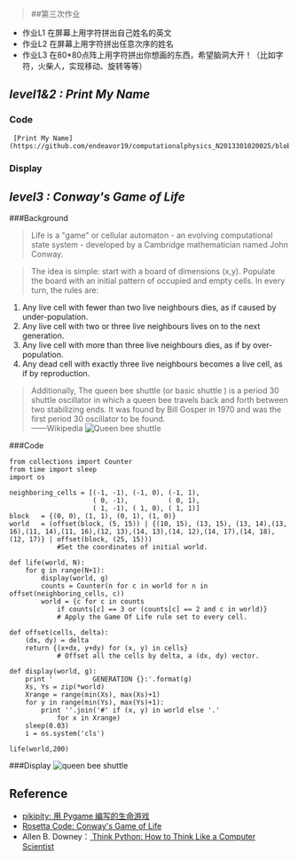 

> ##第三次作业
> 
- 作业L1 在屏幕上用字符拼出自己姓名的英文
- 作业L2 在屏幕上用字符拼出任意次序的姓名
- 作业L3 在80*80点阵上用字符拼出你想画的东西，希望脑洞大开！（比如字符，火柴人，实现移动、旋转等等）

## *level1&2 : Print My Name*
### Code    
     [Print My Name](https://github.com/endeavor19/computationalphysics_N2013301020025/blob/master/py/Print%20My%20Name.py)
     
### Display


## *level3 : Conway's Game of Life*


###Background 


> Life is a "game" or cellular automaton - an evolving computational state system - developed by a Cambridge mathematician named John Conway.



> The idea is simple: start with a board of dimensions (x,y). Populate the board with an initial pattern of occupied and empty cells. In every turn, the rules are:



>
1. Any live cell with fewer than two live neighbours dies, as if caused by under-population.
2. Any live cell with two or three live neighbours lives on to the next generation.
3. Any live cell with more than three live neighbours dies, as if by over-population.
4. Any dead cell with exactly three live neighbours becomes a live cell, as if by reproduction.      

> Additionally, The queen bee shuttle (or basic shuttle
) is a period 30 shuttle oscillator in which a queen bee travels back and forth between two stabilizing ends. It was found by Bill Gosper in 1970 and was the first period 30 oscillator to be found.                            
> ——Wikipedia ![](http://www.conwaylife.com/w/images/c/c2/Queenbeeshuttle.png "Queen bee shuttle")


###Code
	
	from collections import Counter
	from time import sleep
	import os

	neighboring_cells = [(-1, -1), (-1, 0), (-1, 1), 
	                     ( 0, -1),          ( 0, 1), 
	                     ( 1, -1), ( 1, 0), ( 1, 1)]
	block   = {(0, 0), (1, 1), (0, 1), (1, 0)}
	world   = (offset(block, (5, 15)) | {(10, 15), (13, 15), (13, 14),(13, 16),(11, 14),(11, 16),(12, 13),(14, 13),(14, 12),(14, 17),(14, 18), (12, 17)} | offset(block, (25, 15)))
   				#Set the coordinates of initial world.

	def life(world, N):
    	for g in range(N+1):
        	display(world, g)
        	counts = Counter(n for c in world for n in offset(neighboring_cells, c))
        	world = {c for c in counts 
                if counts[c] == 3 or (counts[c] == 2 and c in world)} 
                # Apply the Game Of Life rule set to every cell.
 
	def offset(cells, delta):
    	(dx, dy) = delta
    	return {(x+dx, y+dy) for (x, y) in cells}
 				# Offset all the cells by delta, a (dx, dy) vector.

	def display(world, g):
    	print '          GENERATION {}:'.format(g)
    	Xs, Ys = zip(*world)
    	Xrange = range(min(Xs), max(Xs)+1)
    	for y in range(min(Ys), max(Ys)+1):
       		print ''.join('#' if (x, y) in world else '.'
            	for x in Xrange)
    	sleep(0.03)
    	i = os.system('cls')
 
	life(world,200)
	
###Display
   ![queen bee shuttle](https://raw.githubusercontent.com/endeavor19/computationalphysics_N2013301020025/master/gof.gif )

## Reference

- [pikipity: 用 Pygame 编写的生命游戏](http://pikipity.github.io/blog/the-game-of-life-using-pygame.html )
- [Rosetta Code: Conway's Game of Life](http://rosettacode.org/wiki/Conway%27s_Game_of_Life#Python)
- Allen B. Downey：[ Think Python: How to Think Like a Computer Scientist](http://greenteapress.com/wp/think-python/ )

